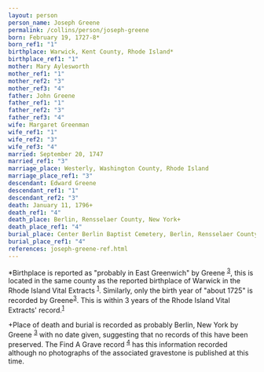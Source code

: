 ```yaml
---
layout: person
person_name: Joseph Greene
permalink: /collins/person/joseph-greene
born: February 19, 1727-8*
born_ref1: "1"
birthplace: Warwick, Kent County, Rhode Island*
birthplace_ref1: "1"
mother: Mary Aylesworth
mother_ref1: "1"
mother_ref2: "3"
mother_ref3: "4"
father: John Greene
father_ref1: "1"
father_ref2: "3"
father_ref3: "4"
wife: Margaret Greenman
wife_ref1: "1"
wife_ref2: "3"
wife_ref3: "4"
married: September 20, 1747
married_ref1: "3"
marriage_place: Westerly, Washington County, Rhode Island
marriage_place_ref1: "3"
descendant: Edward Greene
descendant_ref1: "1"
descendant_ref2: "3"
death: January 11, 1796+
death_ref1: "4"
death_place: Berlin, Rensselaer County, New York+
death_place_ref1: "4"
burial_place: Center Berlin Baptist Cemetery, Berlin, Rensselaer County, New York+
burial_place_ref1: "4"
references: joseph-greene-ref.html
---
```


*Birthplace is reported as "probably in East Greenwich" by Greene <sup>[3](#3)</sup>, this is located in the same county as the reported birthplace of Warwick in the Rhode Island Vital Extracts <sup>[1](#1)</sup>. Similarly, only the birth year of "about 1725" is recorded by Greene<sup>[3](#3)</sup>. This is within 3 years of the Rhode Island Vital Extracts' record.<sup>[1](#1)</sup>

+Place of death and burial is recorded as probably Berlin, New York by Greene <sup>[3](#3)</sup> with no date given, suggesting that no records of this have been preserved. The Find A Grave record <sup>[4](#4)</sup> has this information recorded although no photographs of the associated gravestone is published at this time.
